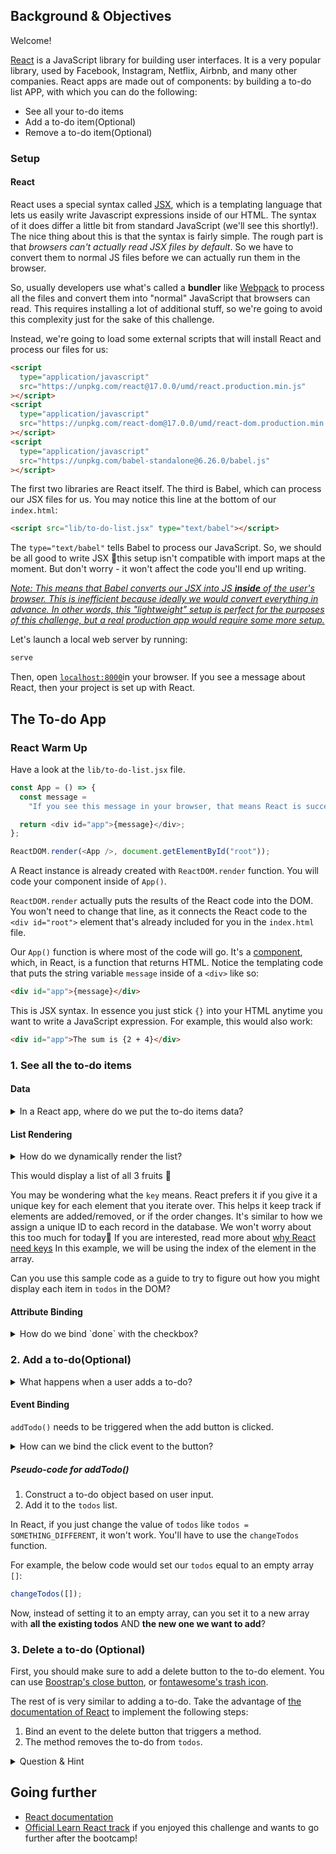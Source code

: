 ## Background & Objectives

Welcome!

[React](https://reactjs.org/) is a JavaScript library for building user interfaces. It is a very popular library, used by Facebook, Instagram, Netflix, Airbnb, and many other companies. React apps are made out of components: by building a to-do list APP, with which you can do the following:

- See all your to-do items
- Add a to-do item(Optional)
- Remove a to-do item(Optional)

### Setup

#### React

React uses a special syntax called [JSX](https://react.dev/learn/writing-markup-with-jsx), which is a templating language that lets us easily write Javascript expressions inside of our HTML. The syntax of it does differ a little bit from standard JavaScript (we'll see this shortly!). The nice thing about this is that the syntax is fairly simple. The rough part is that _browsers can't actually read JSX files by default_. So we have to convert them to normal JS files before we can actually run them in the browser.

So, usually developers use what's called a **bundler** like [Webpack](https://webpack.js.org/) to process all the files and convert them into "normal" JavaScript that browsers can read. This requires installing a lot of additional stuff, so we're going to avoid this complexity just for the sake of this challenge.

Instead, we're going to load some external scripts that will install React and process our files for us:

```html
<script
  type="application/javascript"
  src="https://unpkg.com/react@17.0.0/umd/react.production.min.js"
></script>
<script
  type="application/javascript"
  src="https://unpkg.com/react-dom@17.0.0/umd/react-dom.production.min.js"
></script>
<script
  type="application/javascript"
  src="https://unpkg.com/babel-standalone@6.26.0/babel.js"
></script>
```

The first two libraries are React itself. The third is Babel, which can process our JSX files for us. You may notice this line at the bottom of our `index.html`:

```html
<script src="lib/to-do-list.jsx" type="text/babel"></script>
```

The `type="text/babel"` tells Babel to process our JavaScript. So, we should be all good to write JSX 💪this setup isn't compatible with import maps at the moment. But don't worry - it won't affect the code you'll end up writing.

_[Note: This means that Babel converts our JSX into JS **inside** of the user's browser. This is inefficient because ideally we would convert everything in advance. In other words, this "lightweight" setup is perfect for the purposes of this challenge, but a real production app would require some more setup.](https://babeljs.io/docs/babel-standalone#when-not-to-use-babelstandalone)_

Let's launch a local web server by running:

```bash
serve
```

Then, open [`localhost:8000`](http://localhost:8000)in your browser. If you see a message about React, then your project is set up with React.

## The To-do App

### React Warm Up

Have a look at the `lib/to-do-list.jsx` file.

```js
const App = () => {
  const message =
    "If you see this message in your browser, that means React is successfully mounted! 🙌";

  return <div id="app">{message}</div>;
};

ReactDOM.render(<App />, document.getElementById("root"));
```

A React instance is already created with `ReactDOM.render` function. You will code your component inside of `App()`.

`ReactDOM.render` actually puts the results of the React code into the DOM. You won't need to change that line, as it connects the React code to the `<div id="root">` element that's already included for you in the `index.html` file.

Our `App()` function is where most of the code will go. It's a [component](https://react.dev/learn/your-first-component), which, in React, is a function that returns HTML. Notice the templating code that puts the string variable `message` inside of a `<div>` like so:

```html
<div id="app">{message}</div>
```

This is JSX syntax. In essence you just stick `{}` into your HTML anytime you want to write a JavaScript expression. For example, this would also work:

```html
<div id="app">The sum is {2 + 4}</div>
```

### 1. See all the to-do items

#### Data

<details>
<summary markdown='span'>In a React app, where do we put the to-do items data?</summary>

You have the same to-do items in an array.

```js
[
  { title: "Code a to-do list", done: false },
  { title: "Eat breakfast", done: true },
  { title: "Do some exercise", done: false },
  { title: "Water the plants", done: true },
];
```

This is data that could potentially change over time. For example, we might want to add or remove an item from our to-do items array in the future. How do we handle changing data in React?

We use the [`React.useState`](https://react.dev/reference/react/useState) function. This is a React function, or, as React people like to call it, a [hook](https://react.dev/reference/react), that lets us define variables whose values might change over time in our app.

Let's change our `App()` function like this:

```js
const App = () => {
  const [todos, changeTodos] = React.useState([
    { title: "Code a to-do list", done: false },
    { title: "Eat breakfast", done: true },
    { title: "Do some exercise", done: false },
    { title: "Water the plants", done: true },
  ]);

  return <div id="app"></div>;
};
```

This code means that we will now have access to two variables: `todos`, which is just the array of to-dos, and `changeTodos`, which is a function we could call when our array should change (for example, if we want to add or remove an element). Since we're only worrying about _reading_ our to-dos for now, not creating, editing, or deleting them, we won't use `changeTodos` much at the moment 💆

</details>

#### List Rendering

<details>
<summary markdown='span'>How do we dynamically render the list?</summary>

In React, you use `{}` whenever you want to put Javascript inside your HTML. In normal Javascript, if we wanted to print out each element in a list, we'd need to use **iteration**. It turns out in React, you can use iteration just like in normal JS! The most common operator is the `map` function. The reason for this is that `map` returns an array (in this case of JSX elements), and JSX supports adding an array of elements to the DOM. Here's a sample:

Here's a sample of how it works:

```js
function App() {
  const [items, changeItems] = React.useState(["apple", "banana", "orange"]);

  return (
    <ul>
      {items.map((item, index) => (
        <li key={index}>{item}</li>
      ))}
    </ul>
  );
}

export default App;
```

</details>

This would display a list of all 3 fruits 🍎

You may be wondering what the `key` means. React prefers it if you give it a unique key for each element that you iterate over. This helps it keep track if elements are added/removed, or if the order changes. It's similar to how we assign a unique ID to each record in the database. We won't worry about this too much for today💆 If you are interested, read more about [why React need keys](https://react.dev/learn/rendering-lists#why-does-react-need-keys) In this example, we will be using the index of the element in the array.

Can you use this sample code as a guide to try to figure out how you might display each item in `todos` in the DOM?

#### Attribute Binding

<details>
<summary markdown='span'>How do we bind `done` with the checkbox?</summary>

React makes it easy to set HTML attributes in JSX syntax:

```js
function App() {
  const shouldBeChecked = true;

  return <input type="checkbox" checked={shouldBeChecked} />;
}

export default App;
```

All we have to do is to use `{}` to write some JavaScript as the value for `checked` on our checkbox.

Can you use this principle to make your checkboxes dynamically match the value of `done` on each checkbox?

</details>

### 2. Add a to-do(Optional)

<details>
<summary markdown='span'>What happens when a user adds a to-do?</summary>

1. User fills in the to-do title.
2. User clicks a button.
3. the to-do is added and appears on the list.

When the button is clicked, the React app needs to take care of getting the data and adding it to the list. We will create a JavaScript function called `addTodo()` to take care of all these.

In order to do this, we'll create a new variable `title` using the `useState` hook that will update whenever the user types in the input (using the `onChange` event).

```js
const App = () => {
  const [todos, setTodos] = React.useState([]);
  const [title, setTitle] = React.useState("");

  const handleTitleChange = (event) => {
    setTitle(event.target.value);
  };

  const addTodo = () => {
    console.log("Adding a todo...");
    // TODO: add a new to-do based on the title to the `todos` array
    setTitle("");
  };

  return (
    <div id="app">
      <h1>To-Do List</h1>
      <form>
        <label htmlFor="todoTitle">Title:</label>
        <input
          type="text"
          id="todoTitle"
          value={title}
          onChange={handleTitleChange}
        />
        <button type="button" onClick={addTodo}>
          Add Todo
        </button>
      </form>
      <ul>
        {todos.map((todo, index) => (
          <li key={index}>{todo}</li>
        ))}
      </ul>
    </div>
  );
};

ReactDOM.render(<App />, document.getElementById("root"));
```

_Hint: You can potentially use JavaScript's [**spread operator**](https://www.educative.io/answers/what-is-the-spread-operator-in-javascript) to help you on this part. The spread operator is useful if you want to take an existing array and generate a new array with an additional element in it. Here's a sample of the syntax:_

```js
const fruits = ["apple", "banana", "orange"];
const fruitsAndVegetables = [...fruits, "cucumber", "pepper"];
// the value of fruitsAndVegetables will be ['apple', 'banana', 'orange', 'cucumber', 'pepper']
```

</details>

#### Event Binding

`addTodo()` needs to be triggered when the add button is clicked.

<details>
<summary markdown='span'>How can we bind the click event to the button?</summary>

We can use the `onClick` attribute on our `<button>`.

```html
<button type="button" onClick="{addTodo}">Add Todo</button>
```

Check in your browser console, can you see the `console.log` you added in your method? If so, then your event binding is successful!

</details>

##### Pseudo-code for addTodo()

1. Construct a to-do object based on user input.
2. Add it to the `todos` list.

In React, if you just change the value of `todos` like `todos = SOMETHING_DIFFERENT`, it won't work. You'll have to use the `changeTodos` function.

For example, the below code would set our `todos` equal to an empty array `[]`:

```js
changeTodos([]);
```

Now, instead of setting it to an empty array, can you set it to a new array with **all the existing todos** AND **the new one we want to add**?

</details>

### 3. Delete a to-do (Optional)

First, you should make sure to add a delete button to the to-do element. You can use [Boostrap's close button](https://getbootstrap.com/docs/5.0/components/close-button/), or [fontawesome's trash icon](https://fontawesome.com/search?q=trash&o=r).

The rest of is very similar to adding a to-do. Take the advantage of [the documentation of React](https://reactjs.org/docs/getting-started.html) to implement the following steps:

1. Bind an event to the delete button that triggers a method.
2. The method removes the to-do from `todos`.

<details>
<summary markdown='span'>Question & Hint</summary>

❓ How does this method know which to-do to delete?
❓ What is the unique identifier of each to-do? You can use this to identify which to-do to delete.

💡 You can pass an argument to a method.
💡 You have access to index in `map`.

</details>

## Going further

- [React documentation](https://reactjs.org/docs/getting-started.html)
- [Official Learn React track](https://beta.reactjs.org/learn) if you enjoyed this challenge and wants to go further after the bootcamp!
